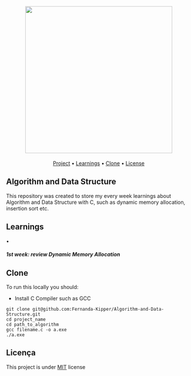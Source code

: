<h1 align="center"><img align="center" src="./public/images/logoDark.svg" width="400"></h1>

<p align="center">
 <a href="#project">Project</a> •
 <a href="#algorithms">Learnings<a> •
 <a href="#clone">Clone</a> •
 <a href="#license">License</a>
</p>

<h2 id="project" >Algorithm and Data Structure</h2>

This repository was created to store my every week learnings about Algorithm and Data Structure with C, such as dynamic memory allocation, insertion sort etc.

<h2 id="algorithms">Learnings</h2>

• <h5>1st week: review Dynamic Memory Allocation</h5>

<h2 id="clone" >Clone</h2>

To run this locally you should:

- Install C Compiler such as GCC 

```
git clone git@github.com:Fernanda-Kipper/Algorithm-and-Data-Structure.git
cd project_name
cd path_to_algorithm
gcc filename.c -o a.exe
./a.exe
```

<h2 id="license">Licença</h2>

This project is under [MIT](LICENSE) license




